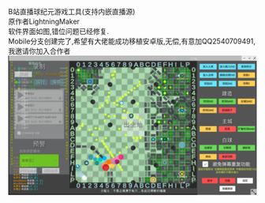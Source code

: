 B站直播球纪元游戏工具(支持内嵌直播源)<br/>
原作者LightningMaker<br/>
软件界面如图,错位问题已经修复.<br/>
Mobile分支创建完了,希望有大佬能成功移植安卓版,无偿,有意加QQ2540709491,我邀请你加入合作者<br/>
![img.png](img.png)
